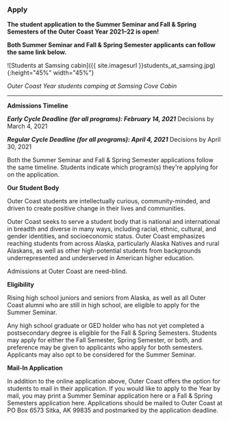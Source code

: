 ### Apply

**The student application to the Summer Seminar and Fall & Spring Semesters of the Outer Coast Year 2021–22 is open!**

**Both Summer Seminar and Fall & Spring Semester applicants can follow the same link below.**

<!-- This inserts the photo of students at cabin -->
![Students at Samsing cabin]({{ site.imagesurl }}students_at_samsing.jpg){:height="45%" width="45%"}

_Outer Coast Year students camping at Samsing Cove Cabin_

***

**Admissions Timeline**

**_Early Cycle Deadline (for all programs): February 14, 2021_**
Decisions by March 4, 2021

**_Regular Cycle Deadline (for all programs): April 4, 2021_**
Decisions by April 30, 2021

Both the Summer Seminar and Fall & Spring Semester applications follow the same timeline. Students indicate which program(s) they're applying for on the application.

**Our Student Body**

Outer Coast students are intellectually curious, community-minded, and driven to create positive change in their lives and communities. 

Outer Coast seeks to serve a student body that is national and international in breadth and diverse in many ways, including racial, ethnic, cultural, and gender identities, and socioeconomic status. Outer Coast emphasizes reaching students from across Alaska, particularly Alaska Natives and rural Alaskans, as well as other high-potential students from backgrounds underrepresented and underserved in American higher education.

Admissions at Outer Coast are need-blind. 

**Eligibility**

Rising high school juniors and seniors from Alaska, as well as all Outer Coast alumni who are still in high school, are eligible to apply for the Summer Seminar.

Any high school graduate or GED holder who has not yet completed a postsecondary degree is eligible for the Fall & Spring Semesters. Students may apply for either the Fall Semester, Spring Semester, or both, and preference may be given to applicants who apply for both semesters. Applicants may also opt to be considered for the Summer Seminar.

**Mail-In Application**

In addition to the online application above, Outer Coast offers the option for students to mail in their application. If you would like to apply to the Year by mail, you may print a Summer Seminar application here or a Fall & Spring Semesters application here. Applications should be mailed to Outer Coast at PO Box 6573 Sitka, AK 99835 and postmarked by the application deadline.
